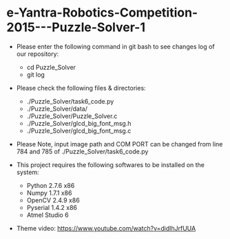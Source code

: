 # e-Yantra-Robotics-Competition-2015---Puzzle-Solver-1

* Please enter the following command in git bash to see changes log of our repository:

	- cd Puzzle_Solver
	- git log

* Please check the following files & directories:
	- ./Puzzle_Solver/task6_code.py
	- ./Puzzle_Solver/data/
	- ./Puzzle_Solver/Puzzle_Solver.c
	- ./Puzzle_Solver/glcd_big_font_msg.h
	- ./Puzzle_Solver/glcd_big_font_msg.c

* Please Note, input image path and COM PORT can be changed from line 784 and 785 of ./Puzzle_Solver/task6_code.py

* This project requires the following softwares to be installed on the system:
	- Python 2.7.6 x86
	- Numpy 1.7.1 x86
	- OpenCV 2.4.9 x86
	- Pyserial 1.4.2 x86
	- Atmel Studio 6

* Theme video: https://www.youtube.com/watch?v=didlhJrfUUA
